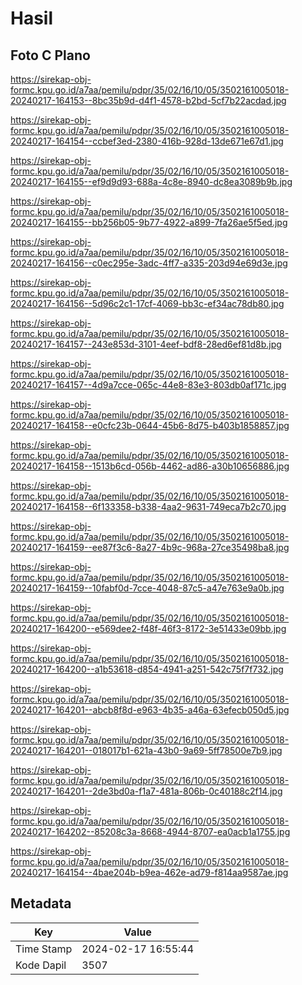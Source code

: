 # Hasil

## Foto C Plano

https://sirekap-obj-formc.kpu.go.id/a7aa/pemilu/pdpr/35/02/16/10/05/3502161005018-20240217-164153--8bc35b9d-d4f1-4578-b2bd-5cf7b22acdad.jpg

https://sirekap-obj-formc.kpu.go.id/a7aa/pemilu/pdpr/35/02/16/10/05/3502161005018-20240217-164154--ccbef3ed-2380-416b-928d-13de671e67d1.jpg

https://sirekap-obj-formc.kpu.go.id/a7aa/pemilu/pdpr/35/02/16/10/05/3502161005018-20240217-164155--ef9d9d93-688a-4c8e-8940-dc8ea3089b9b.jpg

https://sirekap-obj-formc.kpu.go.id/a7aa/pemilu/pdpr/35/02/16/10/05/3502161005018-20240217-164155--bb256b05-9b77-4922-a899-7fa26ae5f5ed.jpg

https://sirekap-obj-formc.kpu.go.id/a7aa/pemilu/pdpr/35/02/16/10/05/3502161005018-20240217-164156--c0ec295e-3adc-4ff7-a335-203d94e69d3e.jpg

https://sirekap-obj-formc.kpu.go.id/a7aa/pemilu/pdpr/35/02/16/10/05/3502161005018-20240217-164156--5d96c2c1-17cf-4069-bb3c-ef34ac78db80.jpg

https://sirekap-obj-formc.kpu.go.id/a7aa/pemilu/pdpr/35/02/16/10/05/3502161005018-20240217-164157--243e853d-3101-4eef-bdf8-28ed6ef81d8b.jpg

https://sirekap-obj-formc.kpu.go.id/a7aa/pemilu/pdpr/35/02/16/10/05/3502161005018-20240217-164157--4d9a7cce-065c-44e8-83e3-803db0af171c.jpg

https://sirekap-obj-formc.kpu.go.id/a7aa/pemilu/pdpr/35/02/16/10/05/3502161005018-20240217-164158--e0cfc23b-0644-45b6-8d75-b403b1858857.jpg

https://sirekap-obj-formc.kpu.go.id/a7aa/pemilu/pdpr/35/02/16/10/05/3502161005018-20240217-164158--1513b6cd-056b-4462-ad86-a30b10656886.jpg

https://sirekap-obj-formc.kpu.go.id/a7aa/pemilu/pdpr/35/02/16/10/05/3502161005018-20240217-164158--6f133358-b338-4aa2-9631-749eca7b2c70.jpg

https://sirekap-obj-formc.kpu.go.id/a7aa/pemilu/pdpr/35/02/16/10/05/3502161005018-20240217-164159--ee87f3c6-8a27-4b9c-968a-27ce35498ba8.jpg

https://sirekap-obj-formc.kpu.go.id/a7aa/pemilu/pdpr/35/02/16/10/05/3502161005018-20240217-164159--10fabf0d-7cce-4048-87c5-a47e763e9a0b.jpg

https://sirekap-obj-formc.kpu.go.id/a7aa/pemilu/pdpr/35/02/16/10/05/3502161005018-20240217-164200--e569dee2-f48f-46f3-8172-3e51433e09bb.jpg

https://sirekap-obj-formc.kpu.go.id/a7aa/pemilu/pdpr/35/02/16/10/05/3502161005018-20240217-164200--a1b53618-d854-4941-a251-542c75f7f732.jpg

https://sirekap-obj-formc.kpu.go.id/a7aa/pemilu/pdpr/35/02/16/10/05/3502161005018-20240217-164201--abcb8f8d-e963-4b35-a46a-63efecb050d5.jpg

https://sirekap-obj-formc.kpu.go.id/a7aa/pemilu/pdpr/35/02/16/10/05/3502161005018-20240217-164201--018017b1-621a-43b0-9a69-5ff78500e7b9.jpg

https://sirekap-obj-formc.kpu.go.id/a7aa/pemilu/pdpr/35/02/16/10/05/3502161005018-20240217-164201--2de3bd0a-f1a7-481a-806b-0c40188c2f14.jpg

https://sirekap-obj-formc.kpu.go.id/a7aa/pemilu/pdpr/35/02/16/10/05/3502161005018-20240217-164202--85208c3a-8668-4944-8707-ea0acb1a1755.jpg

https://sirekap-obj-formc.kpu.go.id/a7aa/pemilu/pdpr/35/02/16/10/05/3502161005018-20240217-164154--4bae204b-b9ea-462e-ad79-f814aa9587ae.jpg


## Metadata

| Key        | Value               |
| ---------- | ------------------- |
| Time Stamp | 2024-02-17 16:55:44 |
| Kode Dapil | 3507                |



